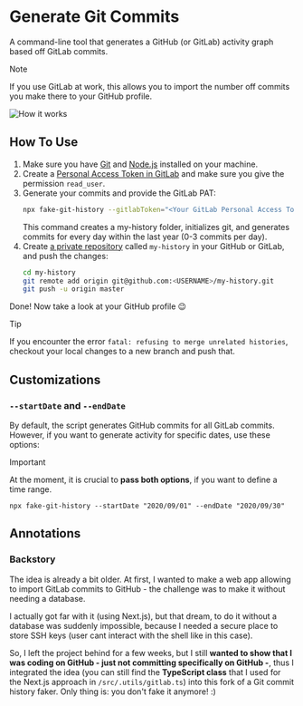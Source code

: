 # Generate Git Commits

A command-line tool that generates a GitHub (or GitLab) activity graph based off GitLab commits.

> [!NOTE] 
> If you use GitLab at work, this allows you to import the number off commits you make there to your GitHub profile.

<img src="https://dl.dropboxusercontent.com/s/q2iinti6v0zbhzs/contributions.gif?dl=0" style="max-width: 500px" alt="How it works" />

## How To Use

1. Make sure you have [Git](https://git-scm.com/book/en/v2/Getting-Started-Installing-Git) and
   [Node.js](https://nodejs.org/en/download/) installed on your machine.
2. Create a [Personal Access Token in GitLab](https://docs.gitlab.com/ee/user/profile/personal_access_tokens.html) and make sure you give the permission `read_user`.
3. Generate your commits and provide the GitLab PAT:
    ```sh
    npx fake-git-history --gitlabToken="<Your GitLab Personal Access Token>"
    ```
    This command creates a my-history folder, initializes git, and generates commits for every day within the last year (0-3 commits per day).
4. Create [a private repository](https://github.com/new) called `my-history` in your GitHub or GitLab, and push the changes:
    ```sh
    cd my-history
    git remote add origin git@github.com:<USERNAME>/my-history.git
    git push -u origin master
    ```

Done! Now take a look at your GitHub profile 😉

> [!TIP]
> If you encounter the error `fatal: refusing to merge unrelated histories`, checkout your local changes to a new branch and push that.

## Customizations

### `--startDate` and `--endDate`

By default, the script generates GitHub commits for all GitLab commits.
However, if you want to generate activity for specific dates, use these options:

> [!IMPORTANT]
> At the moment, it is crucial to **pass both options**, if you want to define a time range.

```shell script
npx fake-git-history --startDate "2020/09/01" --endDate "2020/09/30"
```

## Annotations

### Backstory

The idea is already a bit older. At first, I wanted to make a web app allowing to import GitLab commits to GitHub - the challenge was to make it without needing a database. 

I actually got far with it (using Next.js), but that dream, to do it without a database was suddenly impossible, because I needed a secure place to store SSH keys (user cant interact with the shell like in this case). 

So, I left the project behind for a few weeks, but I still **wanted to show that I was coding on GitHub - just not committing specifically on GitHub -**, thus I integrated the idea (you can still find the **TypeScript class** that I used for the Next.js approach in `/src/.utils/gitlab.ts`) into this fork of a Git commit history faker. Only thing is: you don't fake it anymore! :)